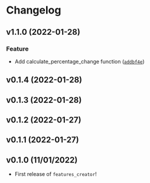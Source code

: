 # Changelog

<!--next-version-placeholder-->

## v1.1.0 (2022-01-28)
### Feature
* Add calculate_percentage_change function ([`addbf4e`](https://github.com/UBC-MDS/features_creator/commit/addbf4e9c5d31f139e7a9343c513f4342cb7f1d9))

## v0.1.4 (2022-01-28)


## v0.1.3 (2022-01-28)


## v0.1.2 (2022-01-27)


## v0.1.1 (2022-01-27)


## v0.1.0 (11/01/2022)

- First release of `features_creator`!